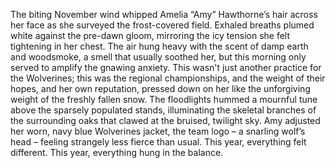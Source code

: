The biting November wind whipped Amelia “Amy” Hawthorne’s hair across her face as she surveyed the frost-covered field.  Exhaled breaths plumed white against the pre-dawn gloom, mirroring the icy tension she felt tightening in her chest.  The air hung heavy with the scent of damp earth and woodsmoke, a smell that usually soothed her, but this morning only served to amplify the gnawing anxiety.  This wasn't just another practice for the Wolverines; this was the regional championships, and the weight of their hopes, and her own reputation, pressed down on her like the unforgiving weight of the freshly fallen snow.  The floodlights hummed a mournful tune above the sparsely populated stands, illuminating the skeletal branches of the surrounding oaks that clawed at the bruised, twilight sky.  Amy adjusted her worn, navy blue Wolverines jacket, the team logo – a snarling wolf’s head – feeling strangely less fierce than usual.  This year, everything felt different.  This year, everything hung in the balance.
